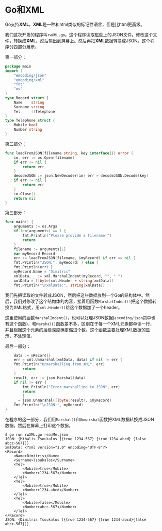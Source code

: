 # **Go和XML**

Go支持**XML**。**XML**是一种和html类似的标记性语言，但是比html更高级。

我们这次开发的程序叫`rwXML.go`。这个程序读取磁盘上的JSON文件，修改这个文件，转换成**XML**，然后输出到屏幕上。然后再把**XML**数据转换成JSON。这个程序分四部分展示。

第一部分：

```go
package main
import (
	"encoding/json"
	"encoding/xml"
	"fmt"
	"os"
)
type Record struct {
	Name    string
	Surname string
	Tel     []Telephone
}
type Telephone struct {
	Mobile bool
	Number string
}
```

第二部分：

```go
func loadFromJSON(filename string, key interface{}) error { 
	in, err := os.Open(filename)
	if err != nil {
		return err 
	}
	decodeJSON := json.NewDecoder(in) err = decodeJSON.Decode(key)
	if err != nil {
		return err 
	}
	in.Close()
	return nil 
}
```

第三部分：

```go
func main() {
	arguments := os.Args
	if len(arguments) == 1 {
		fmt.Println("Please provide a filename!")
		return 
	}
	filename := arguments[1]
	var myRecord Record
	err := loadFromJSON(filename, &myRecord) if err == nil {
	fmt.Println("JSON:", myRecord) } else {
	fmt.Println(err) }
	myRecord.Name = "Dimitris"
	xmlData, _ := xml.MarshalIndent(myRecord, "", " ") 
	xmlData = []byte(xml.Header + string(xmlData)) 
	fmt.Println("\nxmlData:", string(xmlData))
```

我们先把读取的文件转成JSON，然后把这些数据放到一个Go的结构体中。然后，我们对修改了这个结构体的内容，接着用函数` MarshalIndent() `把这个数据转换为XML格式，用`xml.Header()`给这个数据加了一个header。

这里使用的函数`MarshalIndent()`，也可以处理JSON数据(`encoding/json`包中也有这个函数)，和`Marshal()`函数差不多，区别在于每一个XML元素都单读一行，并且根据这个元素的层级深度确定缩进个数。这个函数主要处理XML数据的显示，不处理值。

最后一部分：

```go
	data := &Record{}
	err = xml.Unmarshal(xmlData, data) if nil != err {
	fmt.Println("Unmarshalling from XML", err)
		return 
	}
	result, err := json.Marshal(data) 
	if nil != err {
		fmt.Println("Error marshalling to JSON", err)
		return 
		}
	_ = json.Unmarshal([]byte(result), &myRecord)
	fmt.Println("\nJSON:", myRecord) 
}
```

在程序的这一部分，我们用`Marshal()`和`Unmarshal`函数把XML数据转换成JSON数据，然后在屏幕上打印这个数据。

```shell
$ go run rwXML.go readMe.json
JSON: {Mihalis Tsoukalos [{true 1234-567} {true 1234-abcd} {false abcc-567}]}
xmlData: <?xml version="1.0" encoding="UTF-8"?>
<Record>
	<Name>Dimitris</Name>
	<Surname>Tsoukalos</Surname>
	<Tel>
		<Mobile>true</Mobile>
		<Number>1234-567</Number> 
	</Tel>
	<Tel>
		<Mobile>true</Mobile> 
		<Number>1234-abcd</Number>
	</Tel> 
	<Tel>
		<Mobile>false</Mobile>
		<Number>abcc-567</Number> 
	</Tel>
</Record>
JSON: {Dimitris Tsoukalos [{true 1234-567} {true 1234-abcd}{false abcc-567}]}
```



